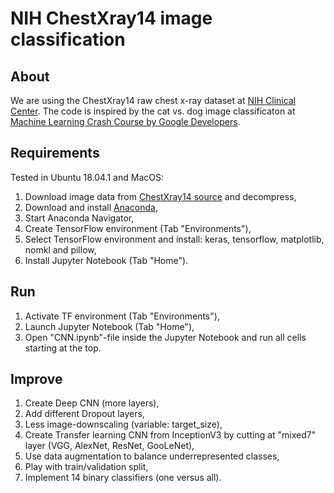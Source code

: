 # NIH ChestXray14 image classification

## About
We are using the ChestXray14 raw chest x-ray dataset at [NIH Clinical Center](https://www.nih.gov/news-events/news-releases/nih-clinical-center-provides-one-largest-publicly-available-chest-x-ray-datasets-scientific-community). The code is inspired by the cat vs. dog image classificaton at [Machine Learning Crash Course by Google Developers](https://developers.google.com/machine-learning/practica/image-classification/).


## Requirements
Tested in Ubuntu 18.04.1 and MacOS:

1. Download image data from [ChestXray14 source](https://nihcc.app.box.com/v/ChestXray-NIHCC) and decompress,
2. Download and install [Anaconda](https://www.anaconda.com/distribution/#macos),
3. Start Anaconda Navigator,
4. Create TensorFlow environment (Tab "Environments"),
5. Select TensorFlow environment and install: keras, tensorflow, matplotlib, nomkl and pillow,
6. Install Jupyter Notebook (Tab "Home").


## Run
1. Activate TF environment (Tab "Environments"),
2. Launch Jupyter Notebook (Tab "Home"),
3. Open "CNN.ipynb"-file inside the Jupyter Notebook and run all cells starting at the top.


## Improve
1. Create Deep CNN (more layers),
2. Add different Dropout layers, 
3. Less image-downscaling (variable: target_size), 
4. Create Transfer learning CNN from InceptionV3 by cutting at "mixed7" layer (VGG, AlexNet, ResNet, GooLeNet),
5. Use data augmentation to balance underrepresented classes,
6. Play with train/validation split,
7. Implement 14 binary classifiers (one versus all).
